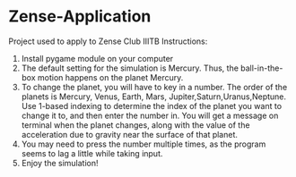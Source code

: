 # Zense-Application
Project used to apply to Zense Club IIITB
Instructions:
1) Install pygame module on your computer
2) The default setting for the simulation is Mercury. Thus, the ball-in-the-box motion happens on the planet Mercury.
3) To change the planet, you will have to key in a number. The order of the planets is Mercury, Venus, Earth, Mars, Jupiter,Saturn,Uranus,Neptune. Use 1-based indexing to determine the index of the planet you want to change it to, and then enter the number in. You will get a message on terminal when the planet changes, along with the value of the acceleration due to gravity near the surface of that planet.
4) You may need to press the number multiple times, as the program seems to lag a little while taking input.
5) Enjoy the simulation!
